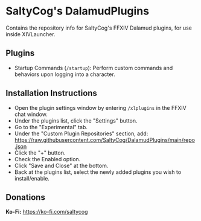 # SaltyCog's DalamudPlugins
Contains the repository info for SaltyCog's FFXIV Dalamud plugins, for use inside XIVLauncher.

## Plugins
* Startup Commands (`/startup`): Perform custom commands and behaviors upon logging into a character.

## Installation Instructions
* Open the plugin settings window by entering `/xlplugins` in the FFXIV chat window.
* Under the plugins list, click the "Settings" button.
* Go to the "Experimental" tab.
* Under the "Custom Plugin Repositories" section, add: https://raw.githubusercontent.com/SaltyCog/DalamudPlugins/main/repo.json
* Click the "+" button.
* Check the Enabled option.
* Click "Save and Close" at the bottom.
* Back at the plugins list, select the newly added plugins you wish to install/enable.

## Donations
**Ko-Fi:** https://ko-fi.com/saltycog